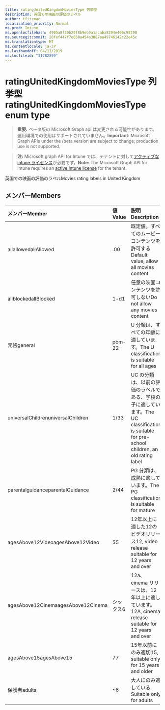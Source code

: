 ```yaml
---
title: ratingUnitedKingdomMoviesType 列挙型
description: 英国での映画の評価のラベル
author: tfitzmac
localization_priority: Normal
ms.prod: Intune
ms.openlocfilehash: 4905a8f20b29f8b9eb9a1acaba8204e406c98290
ms.sourcegitcommit: 20fef447f7e658a454a3887ea49746142c22e45c
ms.translationtype: MT
ms.contentlocale: ja-JP
ms.lasthandoff: 04/11/2019
ms.locfileid: "31782899"
---
```

# <a name="ratingunitedkingdommoviestype-enum-type"></a><span data-ttu-id="8efd7-103">ratingUnitedKingdomMoviesType 列挙型</span><span class="sxs-lookup"><span data-stu-id="8efd7-103">ratingUnitedKingdomMoviesType enum type</span></span>

> <span data-ttu-id="8efd7-104">**重要:** ベータ版の Microsoft Graph api は変更される可能性があります。運用環境での使用はサポートされていません。</span><span class="sxs-lookup"><span data-stu-id="8efd7-104">**Important:** Microsoft Graph APIs under the /beta version are subject to change; production use is not supported.</span></span>

> <span data-ttu-id="8efd7-105">**注:** Microsoft graph API for Intune では、テナントに対して[アクティブな intune ライセンス](https://go.microsoft.com/fwlink/?linkid=839381)が必要です。</span><span class="sxs-lookup"><span data-stu-id="8efd7-105">**Note:** The Microsoft Graph API for Intune requires an [active Intune license](https://go.microsoft.com/fwlink/?linkid=839381) for the tenant.</span></span>

<span data-ttu-id="8efd7-106">英国での映画の評価のラベル</span><span class="sxs-lookup"><span data-stu-id="8efd7-106">Movies rating labels in United Kingdom</span></span>

## <a name="members"></a><span data-ttu-id="8efd7-107">メンバー</span><span class="sxs-lookup"><span data-stu-id="8efd7-107">Members</span></span>
|<span data-ttu-id="8efd7-108">メンバー</span><span class="sxs-lookup"><span data-stu-id="8efd7-108">Member</span></span>|<span data-ttu-id="8efd7-109">値</span><span class="sxs-lookup"><span data-stu-id="8efd7-109">Value</span></span>|<span data-ttu-id="8efd7-110">説明</span><span class="sxs-lookup"><span data-stu-id="8efd7-110">Description</span></span>|
|:---|:---|:---|
|<span data-ttu-id="8efd7-111">allallowed</span><span class="sxs-lookup"><span data-stu-id="8efd7-111">allAllowed</span></span>|<span data-ttu-id="8efd7-112">.0</span><span class="sxs-lookup"><span data-stu-id="8efd7-112">0</span></span>|<span data-ttu-id="8efd7-113">既定値。すべてのムービーコンテンツを許可する</span><span class="sxs-lookup"><span data-stu-id="8efd7-113">Default value, allow all movies content</span></span>|
|<span data-ttu-id="8efd7-114">allblocked</span><span class="sxs-lookup"><span data-stu-id="8efd7-114">allBlocked</span></span>|<span data-ttu-id="8efd7-115">1-d</span><span class="sxs-lookup"><span data-stu-id="8efd7-115">1</span></span>|<span data-ttu-id="8efd7-116">任意の映画コンテンツを許可しない</span><span class="sxs-lookup"><span data-stu-id="8efd7-116">Do not allow any movies content</span></span>|
|<span data-ttu-id="8efd7-117">元帳</span><span class="sxs-lookup"><span data-stu-id="8efd7-117">general</span></span>|<span data-ttu-id="8efd7-118">pbm-2</span><span class="sxs-lookup"><span data-stu-id="8efd7-118">2</span></span>|<span data-ttu-id="8efd7-119">U 分類は、すべての年齢に適しています。</span><span class="sxs-lookup"><span data-stu-id="8efd7-119">The U classification is suitable for all ages</span></span>|
|<span data-ttu-id="8efd7-120">universalChildren</span><span class="sxs-lookup"><span data-stu-id="8efd7-120">universalChildren</span></span>|<span data-ttu-id="8efd7-121">1/3</span><span class="sxs-lookup"><span data-stu-id="8efd7-121">3</span></span>|<span data-ttu-id="8efd7-122">UC の分類は、以前の評価のラベルである、学校の子に適しています。</span><span class="sxs-lookup"><span data-stu-id="8efd7-122">The UC classification is suitable for pre-school children, an old rating label</span></span>|
|<span data-ttu-id="8efd7-123">parentalguidance</span><span class="sxs-lookup"><span data-stu-id="8efd7-123">parentalGuidance</span></span>|<span data-ttu-id="8efd7-124">2/4</span><span class="sxs-lookup"><span data-stu-id="8efd7-124">4</span></span>|<span data-ttu-id="8efd7-125">PG 分類は、成熟に適しています。</span><span class="sxs-lookup"><span data-stu-id="8efd7-125">The PG classification is suitable for mature</span></span>|
|<span data-ttu-id="8efd7-126">agesAbove12Video</span><span class="sxs-lookup"><span data-stu-id="8efd7-126">agesAbove12Video</span></span>|<span data-ttu-id="8efd7-127">5</span><span class="sxs-lookup"><span data-stu-id="8efd7-127">5</span></span>|<span data-ttu-id="8efd7-128">12年以上に適した12のビデオリリース</span><span class="sxs-lookup"><span data-stu-id="8efd7-128">12, video release suitable for 12 years and over</span></span>|
|<span data-ttu-id="8efd7-129">agesAbove12Cinema</span><span class="sxs-lookup"><span data-stu-id="8efd7-129">agesAbove12Cinema</span></span>|<span data-ttu-id="8efd7-130">シックス</span><span class="sxs-lookup"><span data-stu-id="8efd7-130">6</span></span>|<span data-ttu-id="8efd7-131">12a、cinema リリースは、12年以上に適しています。</span><span class="sxs-lookup"><span data-stu-id="8efd7-131">12A, cinema release suitable for 12 years and over</span></span>|
|<span data-ttu-id="8efd7-132">agesAbove15</span><span class="sxs-lookup"><span data-stu-id="8efd7-132">agesAbove15</span></span>|<span data-ttu-id="8efd7-133">7</span><span class="sxs-lookup"><span data-stu-id="8efd7-133">7</span></span>|<span data-ttu-id="8efd7-134">15年以前にのみ適切</span><span class="sxs-lookup"><span data-stu-id="8efd7-134">15, suitable only for 15 years and older</span></span>|
|<span data-ttu-id="8efd7-135">保護者</span><span class="sxs-lookup"><span data-stu-id="8efd7-135">adults</span></span>|<span data-ttu-id="8efd7-136">~</span><span class="sxs-lookup"><span data-stu-id="8efd7-136">8</span></span>|<span data-ttu-id="8efd7-137">大人にのみ適している</span><span class="sxs-lookup"><span data-stu-id="8efd7-137">Suitable only for adults</span></span>|





